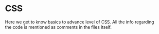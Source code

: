 # CSS
Here we get to know basics to advance level of CSS.
All the info regarding the code is mentioned as comments in the files itself.
